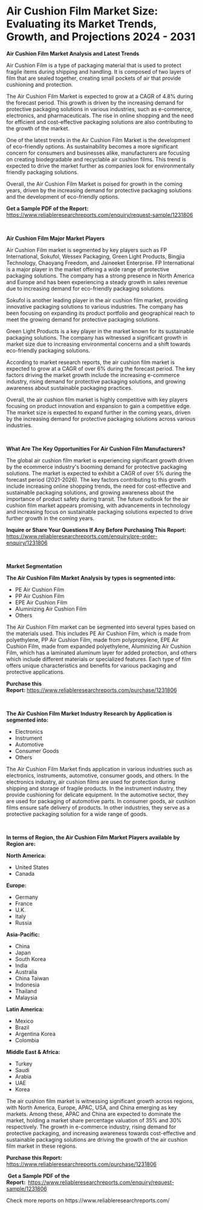 <p><h1>Air Cushion Film Market Size: Evaluating its Market Trends, Growth, and Projections 2024 - 2031</h1></p><p><strong>Air Cushion Film Market Analysis and Latest Trends</strong></p>
<p><p>Air Cushion Film is a type of packaging material that is used to protect fragile items during shipping and handling. It is composed of two layers of film that are sealed together, creating small pockets of air that provide cushioning and protection.</p><p>The Air Cushion Film Market is expected to grow at a CAGR of 4.8% during the forecast period. This growth is driven by the increasing demand for protective packaging solutions in various industries, such as e-commerce, electronics, and pharmaceuticals. The rise in online shopping and the need for efficient and cost-effective packaging solutions are also contributing to the growth of the market.</p><p>One of the latest trends in the Air Cushion Film Market is the development of eco-friendly options. As sustainability becomes a more significant concern for consumers and businesses alike, manufacturers are focusing on creating biodegradable and recyclable air cushion films. This trend is expected to drive the market further as companies look for environmentally friendly packaging solutions.</p><p>Overall, the Air Cushion Film Market is poised for growth in the coming years, driven by the increasing demand for protective packaging solutions and the development of eco-friendly options.</p></p>
<p><strong>Get a Sample PDF of the Report:&nbsp;</strong> <a href="https://www.reliableresearchreports.com/enquiry/request-sample/1231806">https://www.reliableresearchreports.com/enquiry/request-sample/1231806</a></p>
<p>&nbsp;</p>
<p><strong>Air Cushion Film Major Market Players</strong></p>
<p><p>Air Cushion Film market is segmented by key players such as FP International, Sokufol, Wessex Packaging, Green Light Products, Bingjia Technology, Chaoyang Freedom, and Jaineeket Enterprise. FP International is a major player in the market offering a wide range of protective packaging solutions. The company has a strong presence in North America and Europe and has been experiencing a steady growth in sales revenue due to increasing demand for eco-friendly packaging solutions.</p><p>Sokufol is another leading player in the air cushion film market, providing innovative packaging solutions to various industries. The company has been focusing on expanding its product portfolio and geographical reach to meet the growing demand for protective packaging solutions.</p><p>Green Light Products is a key player in the market known for its sustainable packaging solutions. The company has witnessed a significant growth in market size due to increasing environmental concerns and a shift towards eco-friendly packaging solutions.</p><p>According to market research reports, the air cushion film market is expected to grow at a CAGR of over 6% during the forecast period. The key factors driving the market growth include the increasing e-commerce industry, rising demand for protective packaging solutions, and growing awareness about sustainable packaging practices.</p><p>Overall, the air cushion film market is highly competitive with key players focusing on product innovation and expansion to gain a competitive edge. The market size is expected to expand further in the coming years, driven by the increasing demand for protective packaging solutions across various industries.</p></p>
<p>&nbsp;</p>
<p><strong>What Are The Key Opportunities For Air Cushion Film Manufacturers?</strong></p>
<p><p>The global air cushion film market is experiencing significant growth driven by the ecommerce industry's booming demand for protective packaging solutions. The market is expected to exhibit a CAGR of over 5% during the forecast period (2021-2026). The key factors contributing to this growth include increasing online shopping trends, the need for cost-effective and sustainable packaging solutions, and growing awareness about the importance of product safety during transit. The future outlook for the air cushion film market appears promising, with advancements in technology and increasing focus on sustainable packaging solutions expected to drive further growth in the coming years.</p></p>
<p><strong>Inquire or Share Your Questions If Any Before Purchasing This Report:</strong> <a href="https://www.reliableresearchreports.com/enquiry/pre-order-enquiry/1231806">https://www.reliableresearchreports.com/enquiry/pre-order-enquiry/1231806</a></p>
<p>&nbsp;</p>
<p><strong>Market Segmentation</strong></p>
<p><strong>The Air Cushion Film Market Analysis by types is segmented into:</strong></p>
<p><ul><li>PE Air Cushion Film</li><li>PP Air Cushion Film</li><li>EPE Air Cushion Film</li><li>Aluminizing Air Cushion Film</li><li>Others</li></ul></p>
<p><p>The Air Cushion Film market can be segmented into several types based on the materials used. This includes PE Air Cushion Film, which is made from polyethylene, PP Air Cushion Film, made from polypropylene, EPE Air Cushion Film, made from expanded polyethylene, Aluminizing Air Cushion Film, which has a laminated aluminum layer for added protection, and others which include different materials or specialized features. Each type of film offers unique characteristics and benefits for various packaging and protective applications.</p></p>
<p><strong>Purchase this Report:&nbsp;</strong><a href="https://www.reliableresearchreports.com/purchase/1231806">https://www.reliableresearchreports.com/purchase/1231806</a></p>
<p>&nbsp;</p>
<p><strong>The Air Cushion Film Market Industry Research by Application is segmented into:</strong></p>
<p><ul><li>Electronics</li><li>Instrument</li><li>Automotive</li><li>Consumer Goods</li><li>Others</li></ul></p>
<p><p>The Air Cushion Film Market finds application in various industries such as electronics, instruments, automotive, consumer goods, and others. In the electronics industry, air cushion films are used for protection during shipping and storage of fragile products. In the instrument industry, they provide cushioning for delicate equipment. In the automotive sector, they are used for packaging of automotive parts. In consumer goods, air cushion films ensure safe delivery of products. In other industries, they serve as a protective packaging solution for a wide range of goods.</p></p>
<p>&nbsp;</p>
<p><strong>In terms of Region, the Air Cushion Film Market Players available by Region are:</strong></p>
<p>
    <p> <strong> North America: </strong>
        <ul>
            <li>United States</li>
            <li>Canada</li>
        </ul>
        </p> 
    <p> <strong> Europe: </strong>
        <ul>
            <li>Germany</li>
            <li>France</li>
            <li>U.K.</li>
            <li>Italy</li>
            <li>Russia</li>
        </ul>
        </p> 
    <p> <strong> Asia-Pacific: </strong>
        <ul>
            <li>China</li>
            <li>Japan</li>
            <li>South Korea</li>
            <li>India</li>
            <li>Australia</li>
            <li>China Taiwan</li>
            <li>Indonesia</li>
            <li>Thailand</li>
            <li>Malaysia</li>
        </ul>
        </p> 
    <p> <strong> Latin America: </strong>
        <ul>
            <li>Mexico</li>
            <li>Brazil</li>
            <li>Argentina Korea</li>
            <li>Colombia</li>
        </ul>
        </p> 
    <p> <strong> Middle East & Africa: </strong>
        <ul>
            <li>Turkey</li>
            <li>Saudi</li>
            <li>Arabia</li>
            <li>UAE</li>
            <li>Korea</li>
        </ul>
    </p>
    </p>
<p><p>The air cushion film market is witnessing significant growth across regions, with North America, Europe, APAC, USA, and China emerging as key markets. Among these, APAC and China are expected to dominate the market, holding a market share percentage valuation of 35% and 30% respectively. The growth in e-commerce industry, rising demand for protective packaging, and increasing awareness towards cost-effective and sustainable packaging solutions are driving the growth of the air cushion film market in these regions.</p></p>
<p><strong>Purchase this Report: </strong><a href="https://www.reliableresearchreports.com/purchase/1231806">https://www.reliableresearchreports.com/purchase/1231806</a></p>
<p>&nbsp;<strong>Get a Sample PDF of the Report:&nbsp;&nbsp;</strong><a href="https://www.reliableresearchreports.com/enquiry/request-sample/1231806">https://www.reliableresearchreports.com/enquiry/request-sample/1231806</a></p>
<p><strong></strong></p>
<p>Check more reports on https://www.reliableresearchreports.com/</p>
